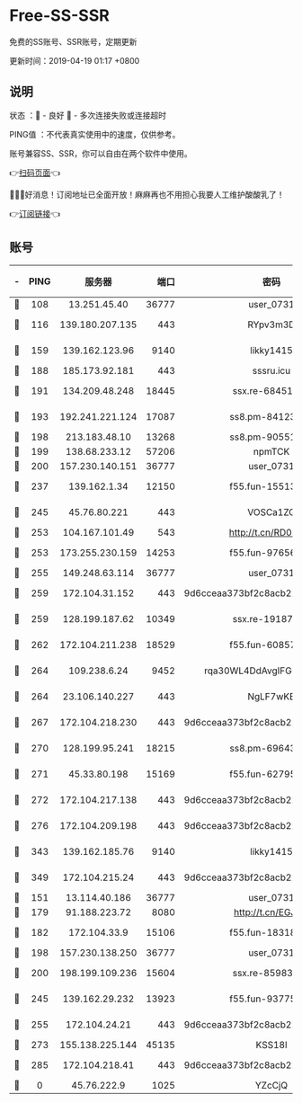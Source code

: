 # Free-SS-SSR

免费的SS账号、SSR账号，定期更新

更新时间：2019-04-19 01:17 +0800

## 说明

状态     ：🙂 - 良好 🙁 - 多次连接失败或连接超时

PING值   ：不代表真实使用中的速度，仅供参考。

账号兼容SS、SSR，你可以自由在两个软件中使用。

👉[扫码页面](https://liesauer.github.io/Free-SS-SSR/)👈

🎉🎉🎉好消息！订阅地址已全面开放！麻麻再也不用担心我要人工维护酸酸乳了！

👉[订阅链接](https://www.liesauer.net/yogurt/subscribe?ACCESS_TOKEN=DAYxR3mMaZAsaqUb)👈

## 账号

|-|PING|服务器|端口|密码|加密方式|区域|
|:----:|:----:|:-----:|-----:|:----:|:----:|:----:|
|🙂|108|13.251.45.40|36777|user_0731|chacha20|SG|
|🙂|116|139.180.207.135|443|RYpv3m3D|aes-256-cfb|JP|
|🙂|159|139.162.123.96|9140|likky1415|aes-256-cfb|JP|
|🙂|188|185.173.92.181|443|sssru.icu|rc4-md5|RU|
|🙂|191|134.209.48.248|18445|ssx.re-68451982|aes-256-cfb|US|
|🙂|193|192.241.221.124|17087|ss8.pm-84123317|aes-256-cfb|US|
|🙂|198|213.183.48.10|13268|ss8.pm-90551767|rc4-md5|RU|
|🙂|199|138.68.233.12|57206|npmTCK|rc4-md5|US|
|🙂|200|157.230.140.151|36777|user_0731|chacha20|US|
|🙂|237|139.162.1.34|12150|f55.fun-15513750|aes-256-cfb|SG|
|🙂|245|45.76.80.221|443|VOSCa1ZG|aes-256-cfb|DE|
|🙂|253|104.167.101.49|543|http://t.cn/RD0D7sx|rc4-md5|CA|
|🙂|253|173.255.230.159|14253|f55.fun-97656592|aes-256-cfb|US|
|🙂|255|149.248.63.114|36777|user_0731|chacha20|CA|
|🙂|259|172.104.31.152|443|9d6cceaa373bf2c8acb22e60b6a58be6|aes-256-cfb|US|
|🙂|259|128.199.187.62|10349|ssx.re-19187130|aes-256-cfb|SG|
|🙂|262|172.104.211.238|18529|f55.fun-60857780|aes-256-cfb|US|
|🙂|264|109.238.6.24|9452|rqa30WL4DdAvgIFG6Fs3znzTa|aes-256-cfb|FR|
|🙂|264|23.106.140.227|443|NgLF7wKB|aes-256-cfb|US|
|🙂|267|172.104.218.230|443|9d6cceaa373bf2c8acb22e60b6a58be6|aes-256-cfb|US|
|🙂|270|128.199.95.241|18215|ss8.pm-69643917|aes-256-cfb|SG|
|🙂|271|45.33.80.198|15169|f55.fun-62795651|aes-256-cfb|US|
|🙂|272|172.104.217.138|443|9d6cceaa373bf2c8acb22e60b6a58be6|aes-256-cfb|US|
|🙂|276|172.104.209.198|443|9d6cceaa373bf2c8acb22e60b6a58be6|aes-256-cfb|US|
|🙂|343|139.162.185.76|9140|likky1415|aes-256-cfb|DE|
|🙂|349|172.104.215.24|443|9d6cceaa373bf2c8acb22e60b6a58be6|aes-256-cfb|US|
|🙂|151|13.114.40.186|36777|user_0731|chacha20|JP|
|🙂|179|91.188.223.72|8080|http://t.cn/EGJIyrl|rc4-md5|RU|
|🙂|182|172.104.33.9|15106|f55.fun-18318198|aes-256-cfb|SG|
|🙂|198|157.230.138.250|36777|user_0731|chacha20|US|
|🙂|200|198.199.109.236|15604|ssx.re-85983302|aes-256-cfb|US|
|🙂|245|139.162.29.232|13923|f55.fun-93775470|aes-256-cfb|SG|
|🙂|255|172.104.24.21|443|9d6cceaa373bf2c8acb22e60b6a58be6|aes-256-cfb|US|
|🙂|273|155.138.225.144|45135|KSS18l|rc4-md5|US|
|🙂|285|172.104.218.41|443|9d6cceaa373bf2c8acb22e60b6a58be6|aes-256-cfb|US|
|🙁|0|45.76.222.9|1025|YZcCjQ|rc4-md5|JP|
